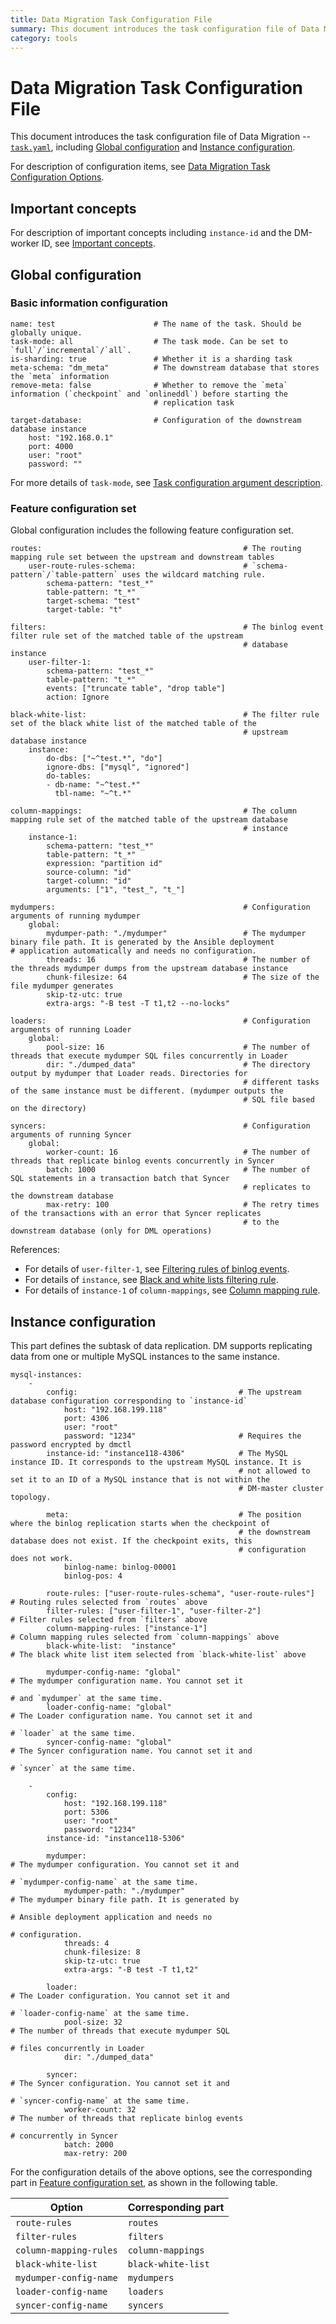 ```yaml
---
title: Data Migration Task Configuration File
summary: This document introduces the task configuration file of Data Migration. 
category: tools
---
```


# Data Migration Task Configuration File

This document introduces the task configuration file of Data Migration --
[`task.yaml`](https://github.com/pingcap/tidb-tools/blob/docs/docs/dm/zh_CN/configuration/task.yaml), including [Global configuration](#global-configuration) and [Instance configuration](#instance-configuration).

For description of configuration items, see [Data Migration Task Configuration Options](../tools/dm-task-config-argument-description.md).

## Important concepts

For description of important concepts including `instance-id` and the DM-worker ID, see [Important concepts](../tools/dm-configuration-file-overview.md#important-concepts). 

## Global configuration

### Basic information configuration

```
name: test                      # The name of the task. Should be globally unique.
task-mode: all                  # The task mode. Can be set to `full`/`incremental`/`all`.
is-sharding: true               # Whether it is a sharding task
meta-schema: "dm_meta"          # The downstream database that stores the `meta` information
remove-meta: false              # Whether to remove the `meta` information (`checkpoint` and `onlineddl`) before starting the 
                                # replication task 

target-database:                # Configuration of the downstream database instance
    host: "192.168.0.1"
    port: 4000
    user: "root"
    password: ""
```

For more details of `task-mode`, see [Task configuration argument description](../tools/dm-task-config-argument-description.md).

### Feature configuration set

Global configuration includes the following feature configuration set.

```
routes:                                             # The routing mapping rule set between the upstream and downstream tables
    user-route-rules-schema:                        # `schema-pattern`/`table-pattern` uses the wildcard matching rule.
        schema-pattern: "test_*"                
        table-pattern: "t_*"
        target-schema: "test"
        target-table: "t"

filters:                                            # The binlog event filter rule set of the matched table of the upstream
                                                    # database instance
    user-filter-1:
        schema-pattern: "test_*"
        table-pattern: "t_*"
        events: ["truncate table", "drop table"]
        action: Ignore

black-white-list:                                   # The filter rule set of the black white list of the matched table of the 
                                                    # upstream database instance
    instance:                                  
        do-dbs: ["~^test.*", "do"]
        ignore-dbs: ["mysql", "ignored"]
        do-tables:
        - db-name: "~^test.*"
          tbl-name: "~^t.*"

column-mappings:                                    # The column mapping rule set of the matched table of the upstream database 
                                                    # instance
    instance-1:                                     
        schema-pattern: "test_*"
        table-pattern: "t_*"
        expression: "partition id"
        source-column: "id"
        target-column: "id"
        arguments: ["1", "test_", "t_"]

mydumpers:                                          # Configuration arguments of running mydumper
    global:
        mydumper-path: "./mydumper"                 # The mydumper binary file path. It is generated by the Ansible deployment                                                     # application automatically and needs no configuration.
        threads: 16                                 # The number of the threads mydumper dumps from the upstream database instance
        chunk-filesize: 64                          # The size of the file mydumper generates
        skip-tz-utc: true
        extra-args: "-B test -T t1,t2 --no-locks"

loaders:                                            # Configuration arguments of running Loader
    global:
        pool-size: 16                               # The number of threads that execute mydumper SQL files concurrently in Loader
        dir: "./dumped_data"                        # The directory output by mydumper that Loader reads. Directories for
                                                    # different tasks of the same instance must be different. (mydumper outputs the 
                                                    # SQL file based on the directory)

syncers:                                            # Configuration arguments of running Syncer
    global:
        worker-count: 16                            # The number of threads that replicate binlog events concurrently in Syncer
        batch: 1000                                 # The number of SQL statements in a transaction batch that Syncer 
                                                    # replicates to the downstream database
        max-retry: 100                              # The retry times of the transactions with an error that Syncer replicates
                                                    # to the downstream database (only for DML operations)
```

References:

- For details of `user-filter-1`, see [Filtering rules of binlog events](../tools/dm-task-config-argument-description.md#filtering-rules-of-binlog-events).
- For details of `instance`, see [Black and white lists filtering rule](../tools/dm-task-config-argument-description.md#black-and-white-lists-filtering-rule).
- For details of `instance-1` of `column-mappings`, see [Column mapping rule](../tools/dm-task-config-argument-description.md#column-mapping-rule).

## Instance configuration

This part defines the subtask of data replication. DM supports replicating data from one or multiple MySQL instances to the same instance.

```
mysql-instances:
    -
        config:                                    # The upstream database configuration corresponding to `instance-id`
            host: "192.168.199.118"
            port: 4306
            user: "root"
            password: "1234"                       # Requires the password encrypted by dmctl
        instance-id: "instance118-4306"            # The MySQL instance ID. It corresponds to the upstream MySQL instance. It is 
                                                   # not allowed to set it to an ID of a MySQL instance that is not within the 
                                                   # DM-master cluster topology.

        meta:                                      # The position where the binlog replication starts when the checkpoint of 
                                                   # the downstream database does not exist. If the checkpoint exits, this 
                                                   # configuration does not work. 
            binlog-name: binlog-00001
            binlog-pos: 4

        route-rules: ["user-route-rules-schema", "user-route-rules"]       # Routing rules selected from `routes` above
        filter-rules: ["user-filter-1", "user-filter-2"]                   # Filter rules selected from `filters` above
        column-mapping-rules: ["instance-1"]                               # Column mapping rules selected from `column-mappings` above 
        black-white-list:  "instance"                                      # The black white list item selected from `black-white-list` above 

        mydumper-config-name: "global"                                     # The mydumper configuration name. You cannot set it 
                                                                           # and `mydumper` at the same time. 
        loader-config-name: "global"                                       # The Loader configuration name. You cannot set it and
                                                                           # `loader` at the same time.
        syncer-config-name: "global"                                       # The Syncer configuration name. You cannot set it and 
                                                                           # `syncer` at the same time.

    -
        config:
            host: "192.168.199.118"
            port: 5306
            user: "root"
            password: "1234"
        instance-id: "instance118-5306"

        mydumper:                                                          # The mydumper configuration. You cannot set it and 
                                                                           # `mydumper-config-name` at the same time.
            mydumper-path: "./mydumper"                                    # The mydumper binary file path. It is generated by 
                                                                           # Ansible deployment application and needs no 
                                                                           # configuration.
            threads: 4
            chunk-filesize: 8
            skip-tz-utc: true
            extra-args: "-B test -T t1,t2"
    
        loader:                                                            # The Loader configuration. You cannot set it and 
                                                                           # `loader-config-name` at the same time.
            pool-size: 32                                                  # The number of threads that execute mydumper SQL 
                                                                           # files concurrently in Loader
            dir: "./dumped_data"
    
        syncer:                                                            # The Syncer configuration. You cannot set it and 
                                                                           # `syncer-config-name` at the same time.
            worker-count: 32                                               # The number of threads that replicate binlog events 
                                                                           # concurrently in Syncer
            batch: 2000
            max-retry: 200
```

For the configuration details of the above options, see the corresponding part in [Feature configuration set](#feature-configuration-set), as shown in the following table.

| Option | Corresponding part |
| ------ | ------------------ |
| `route-rules` | `routes` |
| `filter-rules` | `filters` |
| `column-mapping-rules` | `column-mappings` |
| `black-white-list` | `black-white-list` |
| `mydumper-config-name` | `mydumpers` |
| `loader-config-name` | `loaders` |
| `syncer-config-name` | `syncers`  |
